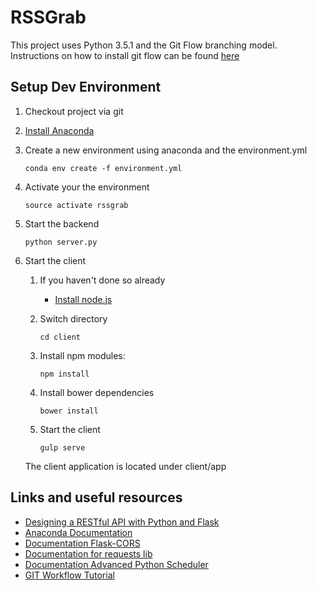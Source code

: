 # RSSGrab

This project uses Python 3.5.1 and the Git Flow branching model.
Instructions on how to install git flow can be found [here](https://github.com/nvie/gitflow/wiki/Installation)


## Setup Dev Environment

1. Checkout project via git
2. [Install Anaconda](http://docs.continuum.io/anaconda/install) 
2. Create a new environment using anaconda and the environment.yml

    ```conda env create -f environment.yml``` 
    
3. Activate your the environment

    ```source activate rssgrab```
    
5. Start the backend

    ```python server.py```

6. Start the client

    1. If you haven't done so already
        * [Install node.js](https://nodejs.org/en/download/package-manager/)

    2. Switch directory
     
        ```cd client```
    
    3. Install npm modules:
    
        ```npm install```
    
    4. Install bower dependencies
        
        ```bower install```
        
    2. Start the client 
        
        ```gulp serve```
    
    The client application is located under client/app
    
    
## Links and useful resources
- [Designing a RESTful API with Python and Flask](http://blog.miguelgrinberg.com/post/designing-a-restful-api-with-python-and-flask)
- [Anaconda Documentation](http://conda.pydata.org/docs/using/index.html)
- [Documentation Flask-CORS](https://flask-cors.readthedocs.org/en/latest/)
- [Documentation for requests lib](http://docs.python-requests.org/en/latest/)
- [Documentation Advanced Python Scheduler](http://apscheduler.readthedocs.org/en/3.0/)
- [GIT Workflow Tutorial](https://www.atlassian.com/git/tutorials/comparing-workflows)
